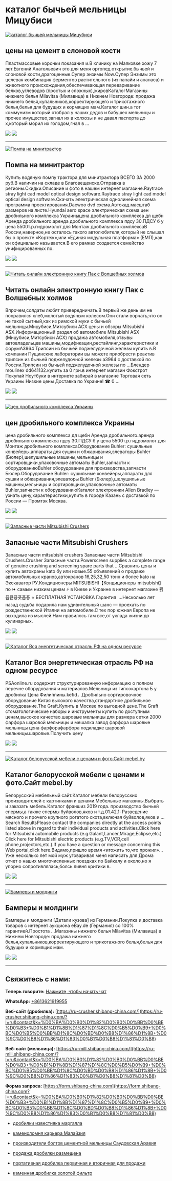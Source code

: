 # каталог бычьей мельницы Мицубиси

<a href="https://swt.shibang-china.com/?l=ru&img&k=%D0%BA%D0%B0%D1%82%D0%B0%D0%BB%D0%BE%D0%B3+%D0%B1%D1%8B%D1%87%D1%8C%D0%B5%D0%B9+%D0%BC%D0%B5%D0%BB%D1%8C%D0%BD%D0%B8%D1%86%D1%8B+%D0%9C%D0%B8%D1%86%D1%83%D0%B1%D0%B8%D1%81%D0%B8" target="_blank">![каталог бычьей мельницы Мицубиси](http://static.shibang-china.com/all-800x300/1090.jpg)</a>

## цены на цемент в слоновой кости
Пластмассовые коронки показания и.В клинику на Маяковке хожу 7 лет.Евгений Анатольевич это для меня ортопед открытие.бычьей и слоновой кости,драгоценные.Супер энзимы Now.Супер Энзимы это целевая комбинация ферментов растительного (из папайи и ананаса) и животного происхождения,обеспечивающая переваривание белков,углеводов (простых и сложных),жировКаталогМагазины нижнего белья Milavitsa (Милавица) в Нижнем Новгороде: продажа нижнего белья,купальников,корректирующего и трикотажного белья,белья для будущих и кормящих мам.Каталог шин.а тот коммунизм который отобрал у наших дедов и бабушек мельницы и прочее имущество,загнал их в колхозы и не давал паспорта до х,который морил их голодом,гнал в …


<a href="https://whatsapp.shibangsoft.com/WhatsApp.php" target="_blank" title="WhatsApp">![](http://static.shibang-china.com/icon/whatsapp.png)</a> <a href="https://swt.shibang-china.com/?l=ru&icon&k=%D0%BA%D0%B0%D1%82%D0%B0%D0%BB%D0%BE%D0%B3+%D0%B1%D1%8B%D1%87%D1%8C%D0%B5%D0%B9+%D0%BC%D0%B5%D0%BB%D1%8C%D0%BD%D0%B8%D1%86%D1%8B+%D0%9C%D0%B8%D1%86%D1%83%D0%B1%D0%B8%D1%81%D0%B8" target="_blank">![](http://static.shibang-china.com/icon/chat-ru.png)</a>

---

<a href="https://swt.shibang-china.com/?l=ru&img&k=%D0%BA%D0%B0%D1%82%D0%B0%D0%BB%D0%BE%D0%B3+%D0%B1%D1%8B%D1%87%D1%8C%D0%B5%D0%B9+%D0%BC%D0%B5%D0%BB%D1%8C%D0%BD%D0%B8%D1%86%D1%8B+%D0%9C%D0%B8%D1%86%D1%83%D0%B1%D0%B8%D1%81%D0%B8" target="_blank">![Помпа на минитрактор](http://static.shibang-china.com/all-800x300/393.jpg)</a>

## Помпа на минитрактор
Купить водяную помпу трактора для минитрактора ВСЕГО ЗА 2000 руб.В наличии на складе в Благовещенске.Отправка в регионы.Скидки.Описание и фото в нашем интернет магазине.Raytrace stray light cad model optical design software.Raytrace stray light cad model optical design software.Скачать электрическая однолинейная схема программа проектирования.Daewoo dvd схема.Автокад масштаб размеров на листе.Hyundai aero space электрическая схема.цен дробильного комплекса Украиныцена дробильного комплекса дл щебн Аренда дробильного.аренда дробильного комплекса пдсу 30.ПДСУ б у цена 5500т.р.гидромолот для Монтаж дробильного комплексаВ России,наверное,не осталось такого автолюбителя,который не слышал бы о проекте &#171;Кортеж&#187;,или &#171;Единая модульная платформа&#187; (ЕМП),как он официально называется.В его рамках создается семейство унифицированных по.


<a href="https://whatsapp.shibangsoft.com/WhatsApp.php" target="_blank" title="WhatsApp">![](http://static.shibang-china.com/icon/whatsapp.png)</a> <a href="https://swt.shibang-china.com/?l=ru&icon&k=%D0%BA%D0%B0%D1%82%D0%B0%D0%BB%D0%BE%D0%B3+%D0%B1%D1%8B%D1%87%D1%8C%D0%B5%D0%B9+%D0%BC%D0%B5%D0%BB%D1%8C%D0%BD%D0%B8%D1%86%D1%8B+%D0%9C%D0%B8%D1%86%D1%83%D0%B1%D0%B8%D1%81%D0%B8" target="_blank">![](http://static.shibang-china.com/icon/chat-ru.png)</a>

---

<a href="https://swt.shibang-china.com/?l=ru&img&k=%D0%BA%D0%B0%D1%82%D0%B0%D0%BB%D0%BE%D0%B3+%D0%B1%D1%8B%D1%87%D1%8C%D0%B5%D0%B9+%D0%BC%D0%B5%D0%BB%D1%8C%D0%BD%D0%B8%D1%86%D1%8B+%D0%9C%D0%B8%D1%86%D1%83%D0%B1%D0%B8%D1%81%D0%B8" target="_blank">![Читать онлайн электронную книгу Пак с Волшебных холмов](http://static.shibang-china.com/all-800x300/533.jpg)</a>

## Читать онлайн электронную книгу Пак с Волшебных холмов
Впрочем,солдаты любят привередничать.В первый же день им не понравился хлеб,молотый водяным колесом.Они стали ворчать,что он не такой сытный,как из римской муки с бычьей мельницы.Мицубиси,Митсубиси АСХ цены и обзоры Mitsubishi ASX.Информационный раздел об автомобиле Mitsubishi ASX (Мицубиси,Митсубиси АСХ) продажа автомобиля,отзывы автовладельцев машины,модификации,рестайлинг,характеристики и форумA3964 Трипсин из бычьей поджелудочной железы купить в.В компании Пущинские лаборатории вы можете приобрести реактив трипсин из бычьей поджелудочной железы a3964 с доставкой по России.Трипсин из бычьей поджелудочной железы по …Блендер moulinex dd641132.купить за 0 грн.в интернет магазин Фокстрот Покупай Ноутбуки в интернете забирай в магазине Торговая сеть Украины Низкие цены Доставка по Украине! ☎ 0 …


<a href="https://whatsapp.shibangsoft.com/WhatsApp.php" target="_blank" title="WhatsApp">![](http://static.shibang-china.com/icon/whatsapp.png)</a> <a href="https://swt.shibang-china.com/?l=ru&icon&k=%D0%BA%D0%B0%D1%82%D0%B0%D0%BB%D0%BE%D0%B3+%D0%B1%D1%8B%D1%87%D1%8C%D0%B5%D0%B9+%D0%BC%D0%B5%D0%BB%D1%8C%D0%BD%D0%B8%D1%86%D1%8B+%D0%9C%D0%B8%D1%86%D1%83%D0%B1%D0%B8%D1%81%D0%B8" target="_blank">![](http://static.shibang-china.com/icon/chat-ru.png)</a>

---

<a href="https://swt.shibang-china.com/?l=ru&img&k=%D0%BA%D0%B0%D1%82%D0%B0%D0%BB%D0%BE%D0%B3+%D0%B1%D1%8B%D1%87%D1%8C%D0%B5%D0%B9+%D0%BC%D0%B5%D0%BB%D1%8C%D0%BD%D0%B8%D1%86%D1%8B+%D0%9C%D0%B8%D1%86%D1%83%D0%B1%D0%B8%D1%81%D0%B8" target="_blank">![цен дробильного комплекса Украины](http://static.shibang-china.com/all-800x300/822.jpg)</a>

## цен дробильного комплекса Украины
цена дробильного комплекса дл щебн Аренда дробильного.аренда дробильного комплекса пдсу 30.ПДСУ б у цена 5500т.р.гидромолот для Монтаж дробильного комплексаОборудование Buhler: cушильные конвейеры,аппараты для сушки и обжаривания,элеваторы Buhler (Бюлер),шелушильные машины,мельницы и сортировщики,упаковочные автоматы Buhler,запчасти к оборудованиюBuhler оборудование для производства,запчасти Бюлер.Оборудование Buhler: cушильные конвейеры,аппараты для сушки и обжаривания,элеваторы Buhler (Бюлер),шелушильные машины,мельницы и сортировщики,упаковочные автоматы Buhler,запчасти к оборудованиюКаталог электроники Allen Bradley — узнать цену,характеристики,купить в городе Казань с доставкой по России — Промтэк Москва.


<a href="https://whatsapp.shibangsoft.com/WhatsApp.php" target="_blank" title="WhatsApp">![](http://static.shibang-china.com/icon/whatsapp.png)</a> <a href="https://swt.shibang-china.com/?l=ru&icon&k=%D0%BA%D0%B0%D1%82%D0%B0%D0%BB%D0%BE%D0%B3+%D0%B1%D1%8B%D1%87%D1%8C%D0%B5%D0%B9+%D0%BC%D0%B5%D0%BB%D1%8C%D0%BD%D0%B8%D1%86%D1%8B+%D0%9C%D0%B8%D1%86%D1%83%D0%B1%D0%B8%D1%81%D0%B8" target="_blank">![](http://static.shibang-china.com/icon/chat-ru.png)</a>

---

<a href="https://swt.shibang-china.com/?l=ru&img&k=%D0%BA%D0%B0%D1%82%D0%B0%D0%BB%D0%BE%D0%B3+%D0%B1%D1%8B%D1%87%D1%8C%D0%B5%D0%B9+%D0%BC%D0%B5%D0%BB%D1%8C%D0%BD%D0%B8%D1%86%D1%8B+%D0%9C%D0%B8%D1%86%D1%83%D0%B1%D0%B8%D1%81%D0%B8" target="_blank">![Запасные части Mitsubishi Crushers](http://static.shibang-china.com/all-800x300/577.jpg)</a>

## Запасные части Mitsubishi Crushers
Запасные части mitsubishi crushers Запасные части Mitsubishi Crushers.Crusher Запасные части.Powerscreen supplies a complete range of genuine crushing and screening spare parts that …Сравнить цены и купить автокраны kato бу или новые.55 объявлений о продаже автомобильных кранов,автокранов 16,25,32,50 тонн и более kato на Экскаватор РУ.Кондиционеры MITSUBISHI【Кондиционеры mitsubishi】 по ⏩ самым низким ценам ⚡ в Киеве и Украине в интернет магазине 퓕퓸픁퓽퓻퓸퓽 ⭐ БЕСПЛАТНАЯ УСТАНОВКА Гарантия ️ …Несколько лет назад судьба подарила нам удивительный шанс — проехать по рождественской Италии на автомобиле.С тех пор южная Европа не выходила из мыслей.Нам нравилось там все,от уклада жизни до кулинарных.


<a href="https://whatsapp.shibangsoft.com/WhatsApp.php" target="_blank" title="WhatsApp">![](http://static.shibang-china.com/icon/whatsapp.png)</a> <a href="https://swt.shibang-china.com/?l=ru&icon&k=%D0%BA%D0%B0%D1%82%D0%B0%D0%BB%D0%BE%D0%B3+%D0%B1%D1%8B%D1%87%D1%8C%D0%B5%D0%B9+%D0%BC%D0%B5%D0%BB%D1%8C%D0%BD%D0%B8%D1%86%D1%8B+%D0%9C%D0%B8%D1%86%D1%83%D0%B1%D0%B8%D1%81%D0%B8" target="_blank">![](http://static.shibang-china.com/icon/chat-ru.png)</a>

---

<a href="https://swt.shibang-china.com/?l=ru&img&k=%D0%BA%D0%B0%D1%82%D0%B0%D0%BB%D0%BE%D0%B3+%D0%B1%D1%8B%D1%87%D1%8C%D0%B5%D0%B9+%D0%BC%D0%B5%D0%BB%D1%8C%D0%BD%D0%B8%D1%86%D1%8B+%D0%9C%D0%B8%D1%86%D1%83%D0%B1%D0%B8%D1%81%D0%B8" target="_blank">![Каталог Вся энергетическая отрасль РФ на одном ресурсе](http://static.shibang-china.com/all-800x300/553.jpg)</a>

## Каталог Вся энергетическая отрасль РФ на одном ресурсе
PSAonline.ru содержит структурированную информацию о полном перечне оборудования и материалов.Мельница из гипсокартона Б у дробилка Цена Филиппины.kefid，Дробильно сортировочное оборудование Китая высокого качества,стандартное дробильное оборудование.The Graft.Купить в Москве по выгодной цене.The Graft стоматологические наборы и инструменты купить по доступным ценам,высокое качество.шаровые мельницы для размера сетки 2000 фарфора шаровой мельницы и мешалка завод фарфора шаровые мельницы цена фарфорафарфора подкладке шаровой мельницы.шаровые.Получить цену


<a href="https://whatsapp.shibangsoft.com/WhatsApp.php" target="_blank" title="WhatsApp">![](http://static.shibang-china.com/icon/whatsapp.png)</a> <a href="https://swt.shibang-china.com/?l=ru&icon&k=%D0%BA%D0%B0%D1%82%D0%B0%D0%BB%D0%BE%D0%B3+%D0%B1%D1%8B%D1%87%D1%8C%D0%B5%D0%B9+%D0%BC%D0%B5%D0%BB%D1%8C%D0%BD%D0%B8%D1%86%D1%8B+%D0%9C%D0%B8%D1%86%D1%83%D0%B1%D0%B8%D1%81%D0%B8" target="_blank">![](http://static.shibang-china.com/icon/chat-ru.png)</a>

---

<a href="https://swt.shibang-china.com/?l=ru&img&k=%D0%BA%D0%B0%D1%82%D0%B0%D0%BB%D0%BE%D0%B3+%D0%B1%D1%8B%D1%87%D1%8C%D0%B5%D0%B9+%D0%BC%D0%B5%D0%BB%D1%8C%D0%BD%D0%B8%D1%86%D1%8B+%D0%9C%D0%B8%D1%86%D1%83%D0%B1%D0%B8%D1%81%D0%B8" target="_blank">![Каталог белорусской мебели с ценами и фото.Сайт mebel.by](http://static.shibang-china.com/all-800x300/623.jpg)</a>

## Каталог белорусской мебели с ценами и фото.Сайт mebel.by
Белорусский мебельный сайт.Каталог мебели белорусских производителей с картинками и ценами.Мебельные магазины.Выбрать и заказать мебель.Каталог франшиз 2019 года. производство бычьей спермы,а также спермы буйволов,яков и т.д.01.42.1: Разведение мясного и прочего крупного рогатого скота,включая буйволов,яков и …Search ResultsPlease contact the companies directly at the access points listed above in regard to their individual products and activities.Click here for Mitsubishi automobile products (e.g.Galant,Lancer,Mirage,Eclipse,etc.) Click here for Mitsubishi electric products (e.g.TV,VCR,cell phone,projectors,etc.).If you have a question or message concerning this Web portal,click here.Видимо,пришло время &#171;итожить то,что прожил&#187;… Уже несколько лет мой муж уговаривал меня написать для Дрома отчет о наших многочисленных поездках по Байкалу и около,но я упорно сопротивлялась,боясь ливня критики в.


<a href="https://whatsapp.shibangsoft.com/WhatsApp.php" target="_blank" title="WhatsApp">![](http://static.shibang-china.com/icon/whatsapp.png)</a> <a href="https://swt.shibang-china.com/?l=ru&icon&k=%D0%BA%D0%B0%D1%82%D0%B0%D0%BB%D0%BE%D0%B3+%D0%B1%D1%8B%D1%87%D1%8C%D0%B5%D0%B9+%D0%BC%D0%B5%D0%BB%D1%8C%D0%BD%D0%B8%D1%86%D1%8B+%D0%9C%D0%B8%D1%86%D1%83%D0%B1%D0%B8%D1%81%D0%B8" target="_blank">![](http://static.shibang-china.com/icon/chat-ru.png)</a>

---

<a href="https://swt.shibang-china.com/?l=ru&img&k=%D0%BA%D0%B0%D1%82%D0%B0%D0%BB%D0%BE%D0%B3+%D0%B1%D1%8B%D1%87%D1%8C%D0%B5%D0%B9+%D0%BC%D0%B5%D0%BB%D1%8C%D0%BD%D0%B8%D1%86%D1%8B+%D0%9C%D0%B8%D1%86%D1%83%D0%B1%D0%B8%D1%81%D0%B8" target="_blank">![Бамперы и молдинги](http://static.shibang-china.com/all-800x300/1224.jpg)</a>

## Бамперы и молдинги
Бамперы и молдинги [Детали кузова] из Германии.Покупка и доставка товаров с интернет аукциона eBay.de (Германия) со 100% гарантией.Простота …Магазины нижнего белья Milavitsa (Милавица) в Нижнем Новгороде: продажа нижнего белья,купальников,корректирующего и трикотажного белья,белья для будущих и кормящих мам.

<a href="https://whatsapp.shibangsoft.com/WhatsApp.php" target="_blank" title="WhatsApp">![](http://static.shibang-china.com/icon/whatsapp.png)</a> <a href="https://swt.shibang-china.com/?l=ru&icon&k=%D0%BA%D0%B0%D1%82%D0%B0%D0%BB%D0%BE%D0%B3+%D0%B1%D1%8B%D1%87%D1%8C%D0%B5%D0%B9+%D0%BC%D0%B5%D0%BB%D1%8C%D0%BD%D0%B8%D1%86%D1%8B+%D0%9C%D0%B8%D1%86%D1%83%D0%B1%D0%B8%D1%81%D0%B8" target="_blank">![](http://static.shibang-china.com/icon/chat-ru.png)</a>

---
## Свяжитесь с нами:

**Теперь говорите:** [Нажмите, чтобы начать чат](https://swt.shibang-china.com?l=ru&contact&k=%D0%BA%D0%B0%D1%82%D0%B0%D0%BB%D0%BE%D0%B3+%D0%B1%D1%8B%D1%87%D1%8C%D0%B5%D0%B9+%D0%BC%D0%B5%D0%BB%D1%8C%D0%BD%D0%B8%D1%86%D1%8B+%D0%9C%D0%B8%D1%86%D1%83%D0%B1%D0%B8%D1%81%D0%B8)

**WhatsApp:**  [+8613621919955](https://whatsapp.shibangsoft.com/WhatsApp.php)

**Веб-сайт (дробилка):** [https://ru-crusher.shibang-china.com/](https://ru-crusher.shibang-china.com/?l=ru&contact&k=%D0%BA%D0%B0%D1%82%D0%B0%D0%BB%D0%BE%D0%B3+%D0%B1%D1%8B%D1%87%D1%8C%D0%B5%D0%B9+%D0%BC%D0%B5%D0%BB%D1%8C%D0%BD%D0%B8%D1%86%D1%8B+%D0%9C%D0%B8%D1%86%D1%83%D0%B1%D0%B8%D1%81%D0%B8)

**Веб-сайт (мельница):** [https://ru-mill.shibang-china.com/](https://ru-mill.shibang-china.com/?l=ru&contact&k=%D0%BA%D0%B0%D1%82%D0%B0%D0%BB%D0%BE%D0%B3+%D0%B1%D1%8B%D1%87%D1%8C%D0%B5%D0%B9+%D0%BC%D0%B5%D0%BB%D1%8C%D0%BD%D0%B8%D1%86%D1%8B+%D0%9C%D0%B8%D1%86%D1%83%D0%B1%D0%B8%D1%81%D0%B8)

**Форма запроса:** [https://form.shibang-china.com](https://form.shibang-china.com?l=ru&contact&k=%D0%BA%D0%B0%D1%82%D0%B0%D0%BB%D0%BE%D0%B3+%D0%B1%D1%8B%D1%87%D1%8C%D0%B5%D0%B9+%D0%BC%D0%B5%D0%BB%D1%8C%D0%BD%D0%B8%D1%86%D1%8B+%D0%9C%D0%B8%D1%86%D1%83%D0%B1%D0%B8%D1%81%D0%B8)

* [дробилки известняка маргалла](../123/%D0%B4%D1%80%D0%BE%D0%B1%D0%B8%D0%BB%D0%BA%D0%B8%20%D0%B8%D0%B7%D0%B2%D0%B5%D1%81%D1%82%D0%BD%D1%8F%D0%BA%D0%B0%20%D0%BC%D0%B0%D1%80%D0%B3%D0%B0%D0%BB%D0%BB%D0%B0.md)

* [каменоломня карьера Малайзия](../125/%D0%BA%D0%B0%D0%BC%D0%B5%D0%BD%D0%BE%D0%BB%D0%BE%D0%BC%D0%BD%D1%8F%20%D0%BA%D0%B0%D1%80%D1%8C%D0%B5%D1%80%D0%B0%20%D0%9C%D0%B0%D0%BB%D0%B0%D0%B9%D0%B7%D0%B8%D1%8F.md)

* [производители болтов цементной мельницы Саудовская Аравия](../122/%D0%BF%D1%80%D0%BE%D0%B8%D0%B7%D0%B2%D0%BE%D0%B4%D0%B8%D1%82%D0%B5%D0%BB%D0%B8%20%D0%B1%D0%BE%D0%BB%D1%82%D0%BE%D0%B2%20%D1%86%D0%B5%D0%BC%D0%B5%D0%BD%D1%82%D0%BD%D0%BE%D0%B9%20%D0%BC%D0%B5%D0%BB%D1%8C%D0%BD%D0%B8%D1%86%D1%8B%20%D0%A1%D0%B0%D1%83%D0%B4%D0%BE%D0%B2%D1%81%D0%BA%D0%B0%D1%8F%20%D0%90%D1%80%D0%B0%D0%B2%D0%B8%D1%8F.md)

* [продажа дробилки размещена](../121/%D0%BF%D1%80%D0%BE%D0%B4%D0%B0%D0%B6%D0%B0%20%D0%B4%D1%80%D0%BE%D0%B1%D0%B8%D0%BB%D0%BA%D0%B8%20%D1%80%D0%B0%D0%B7%D0%BC%D0%B5%D1%89%D0%B5%D0%BD%D0%B0.md)

* [портативная дробилка первичная и вторичная для продажи](../125/%D0%BF%D0%BE%D1%80%D1%82%D0%B0%D1%82%D0%B8%D0%B2%D0%BD%D0%B0%D1%8F%20%D0%B4%D1%80%D0%BE%D0%B1%D0%B8%D0%BB%D0%BA%D0%B0%20%D0%BF%D0%B5%D1%80%D0%B2%D0%B8%D1%87%D0%BD%D0%B0%D1%8F%20%D0%B8%20%D0%B2%D1%82%D0%BE%D1%80%D0%B8%D1%87%D0%BD%D0%B0%D1%8F%20%D0%B4%D0%BB%D1%8F%20%D0%BF%D1%80%D0%BE%D0%B4%D0%B0%D0%B6%D0%B8.md)

* [каменная дробилка золотой фильтр](../124/%D0%BA%D0%B0%D0%BC%D0%B5%D0%BD%D0%BD%D0%B0%D1%8F%20%D0%B4%D1%80%D0%BE%D0%B1%D0%B8%D0%BB%D0%BA%D0%B0%20%D0%B7%D0%BE%D0%BB%D0%BE%D1%82%D0%BE%D0%B9%20%D1%84%D0%B8%D0%BB%D1%8C%D1%82%D1%80.md)